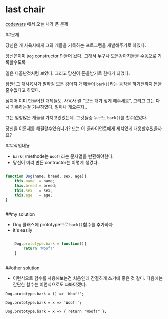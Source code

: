 last chair
=============================================
[codewars](www.codewars.com) 에서 오늘 내가 푼 문제

##문제

당신은 개 사육사에게 그의 개들을 기록하는 프로그램을 개발해주기로 하였다.

당신은이미 `Dog` constructor 만들어 놨다. 그래서 누구나 모든강아지들을 수동으로 기록할수도록

일은 다끝난것처럼 보였다. 그리고 당신이 돈을받기로 한때가 되었다.

잠깐! 그 개사육사가 말하길 모든 강아지 개체들이 `bark()`라는 동작을 하기전까지 돈을줄수없다고 하였다. 

심지어 이미 만들어진 개체들도. 사육사 왈 "모든 개가 짖게 해주세요", 그리고 그는 다시 기록하는걸 거부하였다. 얼마나 게으른지..


그는 엄청많은 개들을 가지고있었는데. 그것들중 누구도 `bark()`를  할수없었다.

당신을 이문제를 해결할수있습니가? 또는 이 클라이언트에게 제치있게 대응할수있을까요?



###작업내용

- `bark()`methode는 `Woof!`라는 문자열을 반환해야한다.
- 당신이 미리 만든 contructor는 이렇게 생겼다.

```javascript

function Dog(name, breed, sex, age){
    this.name  = name;
    this.breed = breed;
    this.sex   = sex;
    this.age   = age;
}
    

```




##my solution

- Dog 클래스에 prototype으로 `bark()`함수를 추가하자
- it's easily


```javascript

    Dog.prototype.bark = function(){
        return 'Woof!'
    }
   
```




##other solution

- 이런식으로 함수를 사용해보는건 처음인데 간결하게 쓰기에 좋은 것 같다.  다음에는 간단한 함수는 이런식으로도 짜봐야겠다. 

```
Dog.prototype.bark = () => 'Woof!';
```

```
Dog.prototype.bark = x => 'Woof!';
```

```
Dog.prototype.bark = x => { return "Woof!" };
```